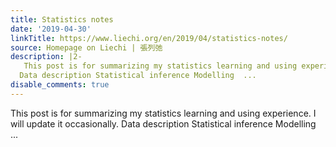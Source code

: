 ```yaml
---
title: Statistics notes
date: '2019-04-30'
linkTitle: https://www.liechi.org/en/2019/04/statistics-notes/
source: Homepage on Liechi | 張列弛
description: |2-
   This post is for summarizing my statistics learning and using experience. I will update it occasionally.
  Data description Statistical inference Modelling  ...
disable_comments: true
---
```

 This post is for summarizing my statistics learning and using experience. I will update it occasionally.
Data description Statistical inference Modelling  ...